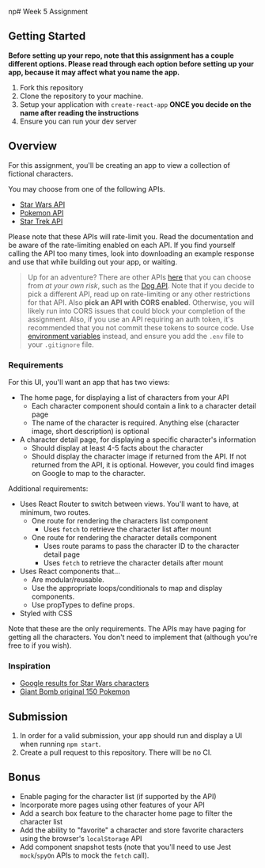 np# Week 5 Assignment

## Getting Started

**Before setting up your repo, note that this assignment has a couple different options. Please read through each option before setting up your app, because it may affect what you name the app.**

1. Fork this repository
2. Clone the repository to your machine.
2. Setup your application with `create-react-app` **ONCE you decide on the name after reading the instructions**
3. Ensure you can run your dev server

## Overview

For this assignment, you'll be creating an app to view a collection of fictional characters.

You may choose from one of the following APIs.

* [Star Wars API](https://swapi.dev/)
* [Pokemon API](https://pokeapi.co/)
* [Star Trek API](http://stapi.co)

Please note that these APIs will rate-limit you. Read the documentation and be aware of the rate-limiting enabled on each API. If you find yourself calling the API too many times, look into downloading an example response and use that while building out your app, or waiting.

> Up for an adventure? There are other APIs [here](https://github.com/toddmotto/public-apis) that you can choose from _at your own risk_, such as the [Dog API](https://dog.ceo/dog-api/documentation/). Note that if you decide to pick a different API, read up on rate-limiting or any other restrictions for that API. Also **pick an API with CORS enabled**. Otherwise, you will likely run into CORS issues that could block your completion of the assignment. Also, if you use an API requiring an auth token, it's recommended that you not commit these tokens to source code. Use [environment variables](https://create-react-app.dev/docs/adding-custom-environment-variables/) instead, and ensure you add the `.env` file to your `.gitignore` file.

### Requirements

For this UI, you'll want an app that has two views:

* The home page, for displaying a list of characters from your API
    * Each character component should contain a link to a character detail page
    * The name of the character is required. Anything else (character image, short description) is optional
* A character detail page, for displaying a specific character's information
    * Should display at least 4-5 facts about the character
    * Should display the character image if returned from the API. If not returned from the API, it is optional. However, you could find images on Google to map to the character.

Additional requirements:

* Uses React Router to switch between views. You'll want to have, at minimum, two routes.
  * One route for rendering the characters list component
    * Uses `fetch` to retrieve the character list after mount
  * One route for rendering the character details component
    * Uses route params to pass the character ID to the character detail page
    * Uses `fetch` to retrieve the character details after mount
* Uses React components that...
    * Are modular/reusable.
    * Use the appropriate loops/conditionals to map and display components.
    * Use propTypes to define props.
* Styled with CSS

Note that these are the only requirements. The APIs may have paging for getting all the characters. You don't need to implement that (although you're free to if you wish).

### Inspiration

* [Google results for Star Wars characters](https://www.google.com/search?q=list+of+star+wars+characters)
* [Giant Bomb original 150 Pokemon](https://www.giantbomb.com/profile/wakka/lists/the-150-original-pokemon/59579/)

## Submission

1. In order for a valid submission, your app should run and display a UI when running `npm start`.
2. Create a pull request to this repository. There will be no CI.

## Bonus

* Enable paging for the character list (if supported by the API)
* Incorporate more pages using other features of your API
* Add a search box feature to the character home page to filter the character list
* Add the ability to "favorite" a character and store favorite characters using the browser's `localStorage` API
* Add component snapshot tests (note that you'll need to use Jest `mock`/`spyOn` APIs to mock the `fetch` call).
